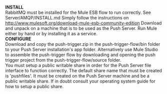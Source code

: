 <b>INSTALL</b><br/>
RabbitMQ must be installed for the Mule ESB flow to run correctly. See Server/AMQP/INSTALL.md
Simply follow the instructions on http://www.mulesoft.org/download-mule-esb-community-edition
Download and unpack on a machine that is to be used as the Push Server. Run Mule either by hand or by installing it as a service.
<br/>
<b>CONFIGURE</b><br/>
Download and copy the push-trigger.zip in the push-trigger-flow/bin folder to your Push Server installation's app folder.
Alternatively use Mule Studio to assemble the push-trigger flow by downloading and opening the push trigger project from the push-trigger-flow/source folder.
<br/>
You must setup a public writable share in order for the Push Server file interface to function correctly.
The default share name that must be created is 'pushfiles'. It must be created on the Push Server machine and be a public writable share. 
If in doubt consult your operating system guide for how to setup a public share.
<br/>

